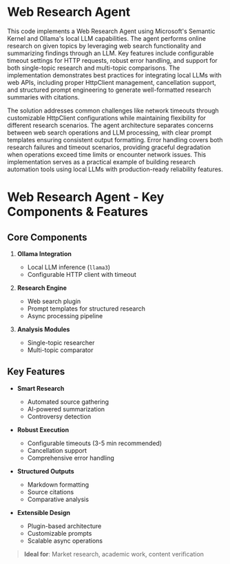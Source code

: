 ﻿# Web Research Agent

This code implements a Web Research Agent using Microsoft's Semantic Kernel and Ollama's local 
LLM capabilities. The agent performs online research on given topics by leveraging web search 
functionality and summarizing findings through an LLM. Key features include configurable timeout 
settings for HTTP requests, robust error handling, and support for both single-topic research 
and multi-topic comparisons. The implementation demonstrates best practices for integrating 
local LLMs with web APIs, including proper HttpClient management, cancellation support, and 
structured prompt engineering to generate well-formatted research summaries with citations.

The solution addresses common challenges like network timeouts through customizable HttpClient 
configurations while maintaining flexibility for different research scenarios. The agent 
architecture separates concerns between web search operations and LLM processing, with clear 
prompt templates ensuring consistent output formatting. Error handling covers both research 
failures and timeout scenarios, providing graceful degradation when operations exceed time 
limits or encounter network issues. This implementation serves as a practical example of 
building research automation tools using local LLMs with production-ready reliability features.

# Web Research Agent - Key Components & Features

## Core Components
1. **Ollama Integration**  
   - Local LLM inference (`llama3`)  
   - Configurable HTTP client with timeout

2. **Research Engine**  
   - Web search plugin  
   - Prompt templates for structured research  
   - Async processing pipeline

3. **Analysis Modules**  
   - Single-topic researcher  
   - Multi-topic comparator  

## Key Features
- **Smart Research**  
  - Automated source gathering  
  - AI-powered summarization  
  - Controversy detection  

- **Robust Execution**  
  - Configurable timeouts (3-5 min recommended)  
  - Cancellation support  
  - Comprehensive error handling  

- **Structured Outputs**  
  - Markdown formatting  
  - Source citations  
  - Comparative analysis  

- **Extensible Design**  
  - Plugin-based architecture  
  - Customizable prompts  
  - Scalable async operations  

> **Ideal for**: Market research, academic work, content verification


